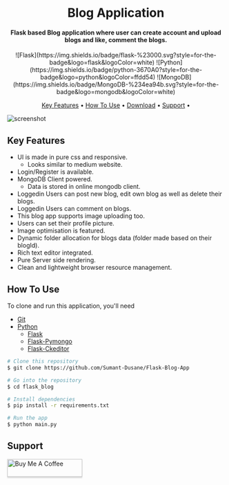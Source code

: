 
<h1 align="center">
  <br>
  Blog Application
  <br>
</h1>

<h4 align="center">Flask based Blog application where user can create account and upload blogs and like, comment the blogs. </h4>

<p align="center">
  ![Flask](https://img.shields.io/badge/flask-%23000.svg?style=for-the-badge&logo=flask&logoColor=white)
  ![Python](https://img.shields.io/badge/python-3670A0?style=for-the-badge&logo=python&logoColor=ffdd54)
  ![MongoDB](https://img.shields.io/badge/MongoDB-%234ea94b.svg?style=for-the-badge&logo=mongodb&logoColor=white)
</p>

<p align="center">
  <a href="#key-features">Key Features</a> •
  <a href="#how-to-use">How To Use</a> •
  <a href="#download">Download</a> •
  <a href="#support">Support</a> •
</p>

![screenshot](https://github.com/Sumant-Dusane/Flask-Blog-App/blob/main/image.jpg?raw=true)

## Key Features

* UI is made in pure css and responsive. 
  - Looks similar to medium website.
* Login/Register is available.
* MongoDB Client powered.
  - Data is stored in online mongodb client.
* Loggedin Users can post new blog, edit own blog as well as delete their blogs.
* Loggedin Users can comment on blogs.
* This blog app supports image uploading too.
* Users can set their profile picture.
* Image optimisation is featured.
* Dynamic folder allocation for blogs data (folder made based on their blogId).
* Rich text editor integrated.
* Pure Server side rendering.
* Clean and lightweight browser resource management.

## How To Use

To clone and run this application, you'll need 
  * [Git](https://git-scm.com)
  * [Python](https://www.python.org/downloads/)
    - [Flask](https://pypi.org/project/Flask/)
    - [Flask-Pymongo](https://pypi.org/project/Flask-PyMongo/)
    - [Flask-Ckeditor](https://pypi.org/project/Flask-CKEditor/)

```bash
# Clone this repository
$ git clone https://github.com/Sumant-Dusane/Flask-Blog-App

# Go into the repository
$ cd flask_blog

# Install dependencies
$ pip install -r requirements.txt

# Run the app
$ python main.py
```

## Support

<a href="https://www.buymeacoffee.com/sumantdusane" target="_blank"><img src="https://www.buymeacoffee.com/assets/img/custom_images/purple_img.png" alt="Buy Me A Coffee" style="height: 41px !important;width: 174px !important;box-shadow: 0px 3px 2px 0px rgba(190, 190, 190, 0.5) !important;-webkit-box-shadow: 0px 3px 2px 0px rgba(190, 190, 190, 0.5) !important;" ></a>
